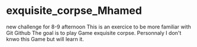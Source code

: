 # exquisite_corpse_Mhamed
new challenge for 8-9 afternoon
This is an exercice to be more familiar with Git Github
The goal is to play Game exquisite corpse.
Personnaly I don't knwo this Game but will learn it.
